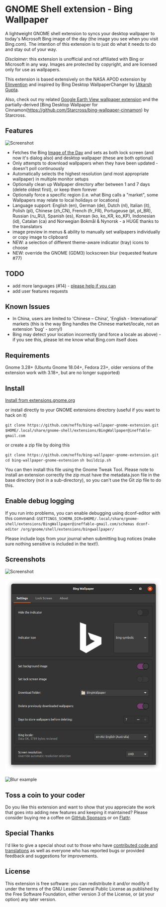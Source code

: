# GNOME Shell extension - Bing Wallpaper

A lightweight GNOME shell extension to syncs your desktop wallpaper to today's Microsoft Bing image of the day (the image you see when you visit Bing.com). The intention of this extension is to just do what it needs to do and stay out of your way.

*Disclaimer*: this extension is unofficial and not affiliated with Bing or
Microsoft in any way. Images are protected by copyright, and are licensed only
for use as wallpapers.

This extension is based extensively on the NASA APOD extension by [Elinvention](https://github.com/Elinvention)
and inspired by Bing Desktop WallpaperChanger by [Utkarsh Gupta](https://github.com/UtkarshGpta).

Also, check out my related [Google Earth View wallpaper extension](https://github.com/neffo/earth-view-wallpaper-gnome-extension) and the partially-derived [Bing Desktop Wallpaper for Cinnamon(https://github.com/Starcross/bing-wallpaper-cinnamon) by Starcross.

## Features

![Screenshot](/screenshot/popup.png)

* Fetches the Bing [Image of the Day](https://www.microsoft.com/en-us/bing/bing-wallpaper) and sets as both lock screen (and now it's dialog also) and desktop wallpaper (these are both optional)
* Only attempts to download wallpapers when they have been updated - doesn't poll continuously
* Automatically selects the highest resolution (and most appropriate wallpaper) in multiple monitor setups
* Optionally clean up Wallpaper directory after between 1 and 7 days (delete oldest first), or keep them forever
* Optionally force a specific region (i.e. what Bing calls a "market", some Wallpapers may relate to local holidays or locations)
* Language support: English (en), German (de), Dutch (nl), Italian (it), Polish (pl), Chinese (zh_CN), French (fr_FR), Portugeuse (pt, pt_BR), Russian (ru_RU), Spanish (es), Korean (ko, ko_KR, ko_KP), Indonesian (id), Catalan (ca) and Norwegian Bokmål & Nynorsk - a HUGE thanks to the translators
* image preview in menus & ability to manually set wallpapers individually or copy image to clipboard
* NEW: a selection of different theme-aware indicator (tray) icons to choose
* NEW: override the GNOME (GDM3) lockscreen blur (requested feature #77)

## TODO

* add more languages (#14) - [please help if you can](https://github.com/neffo/bing-wallpaper-gnome-extension/issues/14)
* add user features requests

## Known Issues

* In China, users are limited to 'Chinese – China', 'English - International' markets (this is the way Bing handles the Chinese market/locale, not an extension 'bug' - sorry!)
* Bing may detect your location incorrectly (and force a locale as above) - if you see this, please let me know what Bing.com itself does

## Requirements

Gnome 3.28+ (Ubuntu Gnome 18.04+, Fedora 23+, older versions of the extension work with 3.18+, but are no longer supported)

## Install

[Install from extensions.gnome.org](https://extensions.gnome.org/extension/1262/bing-wallpaper-changer/)

or install directly to your GNOME extensions directory (useful if you want to hack on it)

`git clone https://github.com/neffo/bing-wallpaper-gnome-extension.git $HOME/.local/share/gnome-shell/extensions/BingWallpaper@ineffable-gmail.com`

or create a zip file by doing this

`git clone https://github.com/neffo/bing-wallpaper-gnome-extension.git`
`cd bing-wallpaper-gnome-extension`
`sh buildzip.sh`

You can then install this file using the Gnome Tweak Tool. Please note to install an extension correctly the zip must have the metadata.json file in the base directory (not in a sub-directory), so you can't use the Git zip file to do this.

## Enable debug logging

If you run into problems, you can enable debugging using dconf-editor with this command:
`GSETTINGS_SCHEMA_DIR=$HOME/.local/share/gnome-shell/extensions/BingWallpaper@ineffable-gmail.com/schemas dconf-editor /org/gnome/shell/extensions/bingwallpaper/`

Please include logs from your journal when submitting bug notices (make sure nothing sensitive is included in the text!).

## Screenshots

![Screenshot](/screenshot/notification.png)

![Settings](/screenshot/settings.png)

![Blur example](/screenshot/blurexample.png)

## Toss a coin to your coder

Do you like this extension and want to show that you appreciate the work that goes into adding new features and keeping it maintained? Please consider buying me a coffee on [GitHub Sponsors](https://github.com/sponsors/neffo) or on [Flattr](https://flattr.com/@neffo).

## Special Thanks

I'd like to give a special shout out to those who have [contributed code and translations](https://github.com/neffo/bing-wallpaper-gnome-extension/graphs/contributors) as well as everyone who has reported bugs or provided feedback and suggestions for improvements.

## License

This extension is free software: you can redistribute it and/or modify
it under the terms of the GNU Lesser General Public License as published by
the Free Software Foundation, either version 3 of the License, or
(at your option) any later version.